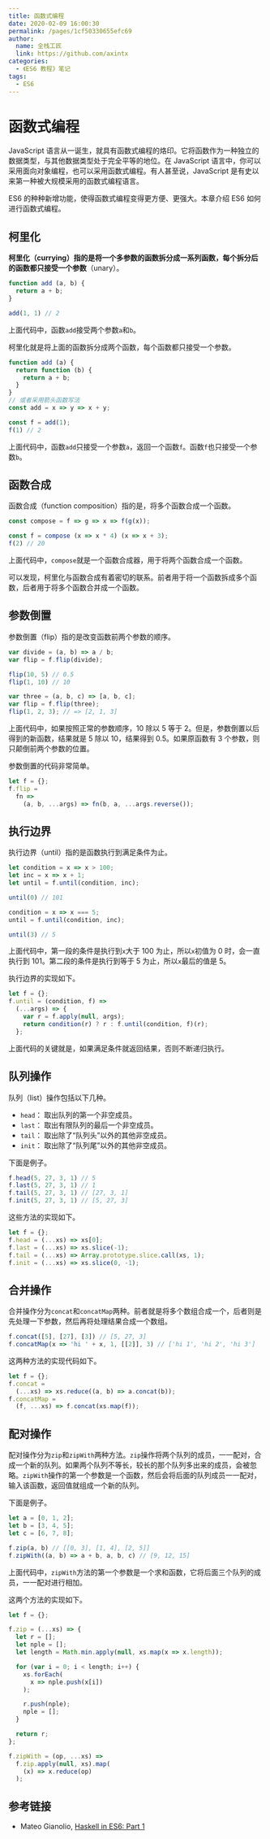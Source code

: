 ```yaml
---
title: 函数式编程
date: 2020-02-09 16:00:30
permalink: /pages/1cf50330655efc69
author: 
  name: 全栈工匠
  link: https://github.com/axintx
categories: 
  - 《ES6 教程》笔记
tags: 
  - ES6
---
```

# 函数式编程

JavaScript 语言从一诞生，就具有函数式编程的烙印。它将函数作为一种独立的数据类型，与其他数据类型处于完全平等的地位。在 JavaScript 语言中，你可以采用面向对象编程，也可以采用函数式编程。有人甚至说，JavaScript 是有史以来第一种被大规模采用的函数式编程语言。
<!-- more -->
ES6 的种种新增功能，使得函数式编程变得更方便、更强大。本章介绍 ES6 如何进行函数式编程。

## 柯里化

**柯里化（currying）指的是将一个多参数的函数拆分成一系列函数，每个拆分后的函数都只接受一个参数**（unary）。

```javascript
function add (a, b) {
  return a + b;
}

add(1, 1) // 2
```

上面代码中，函数`add`接受两个参数`a`和`b`。

柯里化就是将上面的函数拆分成两个函数，每个函数都只接受一个参数。

```javascript
function add (a) {
  return function (b) {
    return a + b;
  }
}
// 或者采用箭头函数写法
const add = x => y => x + y;

const f = add(1);
f(1) // 2
```

上面代码中，函数`add`只接受一个参数`a`，返回一个函数`f`。函数`f`也只接受一个参数`b`。

## 函数合成

函数合成（function composition）指的是，将多个函数合成一个函数。

```javascript
const compose = f => g => x => f(g(x));

const f = compose (x => x * 4) (x => x + 3);
f(2) // 20
```

上面代码中，`compose`就是一个函数合成器，用于将两个函数合成一个函数。

可以发现，柯里化与函数合成有着密切的联系。前者用于将一个函数拆成多个函数，后者用于将多个函数合并成一个函数。

## 参数倒置

参数倒置（flip）指的是改变函数前两个参数的顺序。

```javascript
var divide = (a, b) => a / b;
var flip = f.flip(divide);

flip(10, 5) // 0.5
flip(1, 10) // 10

var three = (a, b, c) => [a, b, c];
var flip = f.flip(three);
flip(1, 2, 3); // => [2, 1, 3]
```

上面代码中，如果按照正常的参数顺序，10 除以 5 等于 2。但是，参数倒置以后得到的新函数，结果就是 5 除以 10，结果得到 0.5。如果原函数有 3 个参数，则只颠倒前两个参数的位置。

参数倒置的代码非常简单。

```javascript
let f = {};
f.flip =
  fn =>
    (a, b, ...args) => fn(b, a, ...args.reverse());
```

## 执行边界

执行边界（until）指的是函数执行到满足条件为止。

```javascript
let condition = x => x > 100;
let inc = x => x + 1;
let until = f.until(condition, inc);

until(0) // 101

condition = x => x === 5;
until = f.until(condition, inc);

until(3) // 5
```

上面代码中，第一段的条件是执行到`x`大于 100 为止，所以`x`初值为 0 时，会一直执行到 101。第二段的条件是执行到等于 5 为止，所以`x`最后的值是 5。

执行边界的实现如下。

```javascript
let f = {};
f.until = (condition, f) =>
  (...args) => {
    var r = f.apply(null, args);
    return condition(r) ? r : f.until(condition, f)(r);
  };
```

上面代码的关键就是，如果满足条件就返回结果，否则不断递归执行。

## 队列操作

队列（list）操作包括以下几种。

- `head`： 取出队列的第一个非空成员。
- `last`： 取出有限队列的最后一个非空成员。
- `tail`： 取出除了“队列头”以外的其他非空成员。
- `init`： 取出除了“队列尾”以外的其他非空成员。

下面是例子。

```javascript
f.head(5, 27, 3, 1) // 5
f.last(5, 27, 3, 1) // 1
f.tail(5, 27, 3, 1) // [27, 3, 1]
f.init(5, 27, 3, 1) // [5, 27, 3]
```

这些方法的实现如下。

```javascript
let f = {};
f.head = (...xs) => xs[0];
f.last = (...xs) => xs.slice(-1);
f.tail = (...xs) => Array.prototype.slice.call(xs, 1);
f.init = (...xs) => xs.slice(0, -1);
```

## 合并操作

合并操作分为`concat`和`concatMap`两种。前者就是将多个数组合成一个，后者则是先处理一下参数，然后再将处理结果合成一个数组。

```javascript
f.concat([5], [27], [3]) // [5, 27, 3]
f.concatMap(x => 'hi ' + x, 1, [[2]], 3) // ['hi 1', 'hi 2', 'hi 3']
```

这两种方法的实现代码如下。

```javascript
let f = {};
f.concat =
  (...xs) => xs.reduce((a, b) => a.concat(b));
f.concatMap =
  (f, ...xs) => f.concat(xs.map(f));
```

## 配对操作

配对操作分为`zip`和`zipWith`两种方法。`zip`操作将两个队列的成员，一一配对，合成一个新的队列。如果两个队列不等长，较长的那个队列多出来的成员，会被忽略。`zipWith`操作的第一个参数是一个函数，然后会将后面的队列成员一一配对，输入该函数，返回值就组成一个新的队列。

下面是例子。

```javascript
let a = [0, 1, 2];
let b = [3, 4, 5];
let c = [6, 7, 8];

f.zip(a, b) // [[0, 3], [1, 4], [2, 5]]
f.zipWith((a, b) => a + b, a, b, c) // [9, 12, 15]
```

上面代码中，`zipWith`方法的第一个参数是一个求和函数，它将后面三个队列的成员，一一配对进行相加。

这两个方法的实现如下。

```javascript
let f = {};

f.zip = (...xs) => {
  let r = [];
  let nple = [];
  let length = Math.min.apply(null, xs.map(x => x.length));

  for (var i = 0; i < length; i++) {
    xs.forEach(
      x => nple.push(x[i])
    );

    r.push(nple);
    nple = [];
  }

  return r;
};

f.zipWith = (op, ...xs) =>
  f.zip.apply(null, xs).map(
    (x) => x.reduce(op)
  );
```

## 参考链接

- Mateo Gianolio, [Haskell in ES6: Part 1](http://casualjavascript.com/?1)
